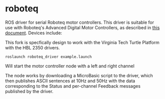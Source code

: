 roboteq
=======

ROS driver for serial Roboteq motor controllers. This driver is suitable for use with Roboteq's
Advanced Digital Motor Controllers, as described in [this document][1]. Devices include:

This fork is specfically design to work with the Virginia Tech Turtle Platform with the HBL 2350 drivers.

```roslaunch roboteq_driver example.launch``` 

Will start the motor controller node with a left and right channel 

The node works by downloading a MicroBasic script to the driver, which then publishes ASCII sentences at 10Hz and 50Hz with the data corresponding to the Status and per-channel Feedback messages published by the driver.

[1]: https://www.roboteq.com/index.php/docman/motor-controllers-documents-and-files/documentation/user-manual/272-roboteq-controllers-user-manual-v17/file

